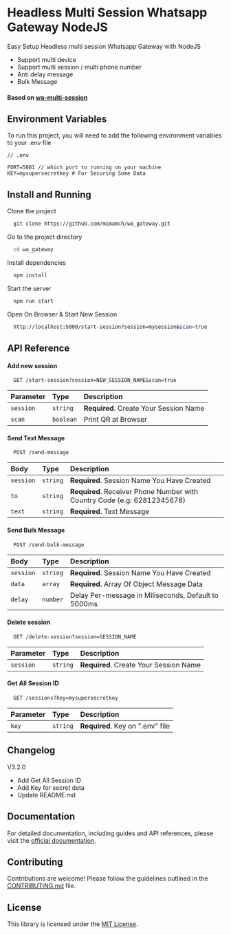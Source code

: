 # Headless Multi Session Whatsapp Gateway NodeJS

Easy Setup Headless multi session Whatsapp Gateway with NodeJS

- Support multi device
- Support multi session / multi phone number
- Anti delay message
- Bulk Message

#### Based on [wa-multi-session](https://github.com/mimamch/wa-multi-session)

## Environment Variables

To run this project, you will need to add the following environment variables to your .env file

```
// .env

PORT=5001 // which port to running on your machine
KEY=mysupersecretkey # For Securing Some Data
```

## Install and Running

Clone the project

```bash
  git clone https://github.com/mimamch/wa_gateway.git
```

Go to the project directory

```bash
  cd wa_gateway
```

Install dependencies

```bash
  npm install
```

Start the server

```bash
  npm run start
```

Open On Browser & Start New Session

```bash
  http://localhost:5000/start-session?session=mysession&scan=true
```

## API Reference

#### Add new session

```
  GET /start-session?session=NEW_SESSION_NAME&scan=true
```

| Parameter | Type      | Description                            |
| :-------- | :-------- | :------------------------------------- |
| `session` | `string`  | **Required**. Create Your Session Name |
| `scan`    | `boolean` | Print QR at Browser                    |

#### Send Text Message

```
  POST /send-message
```

| Body      | Type     | Description                                                              |
| :-------- | :------- | :----------------------------------------------------------------------- |
| `session` | `string` | **Required**. Session Name You Have Created                              |
| `to`      | `string` | **Required**. Receiver Phone Number with Country Code (e.g: 62812345678) |
| `text`    | `string` | **Required**. Text Message                                               |

#### Send Bulk Message

```
  POST /send-bulk-message
```

| Body      | Type     | Description                                         |
| :-------- | :------- | :-------------------------------------------------- |
| `session` | `string` | **Required**. Session Name You Have Created         |
| `data`    | `array`  | **Required**. Array Of Object Message Data          |
| `delay`   | `number` | Delay Per-message in Miliseconds, Default to 5000ms |

#### Delete session

```
  GET /delete-session?session=SESSION_NAME
```

| Parameter | Type     | Description                            |
| :-------- | :------- | :------------------------------------- |
| `session` | `string` | **Required**. Create Your Session Name |

#### Get All Session ID

```
  GET /sessions?key=mysupersecretkey
```

| Parameter | Type     | Description                      |
| :-------- | :------- | :------------------------------- |
| `key`     | `string` | **Required**. Key on ".env" file |

## Changelog

V3.2.0

- Add Get All Session ID
- Add Key for secret data
- Update README.md

## Documentation

For detailed documentation, including guides and API references, please visit the [official documentation](https://github.com/mimamch/wa-gateway).

## Contributing

Contributions are welcome! Please follow the guidelines outlined in the [CONTRIBUTING.md](https://github.com/mimamch/wa-gateway/blob/main/CONTRIBUTING.md) file.

## License

This library is licensed under the [MIT License](https://github.com/mimamch/wa-gateway/blob/main/LICENSE).
